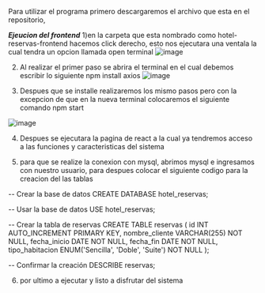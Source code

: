 Para utilizar el programa primero descargaremos el archivo que esta en el repositorio,

***Ejeucion del frontend***
1)en la carpeta que esta nombrado como hotel-reservas-frontend hacemos click derecho, esto nos ejecutara una ventala la cual tendra un opcion llamada open terminal
![image](https://github.com/user-attachments/assets/70f87415-ea32-4f77-837a-aa6cff2b47df)

2) Al realizar el primer paso se abrira el terminal en el cual debemos escribir lo siguiente npm install axios
![image](https://github.com/user-attachments/assets/2116a99b-27b9-45c5-abae-8075264be147)

3) Despues que se installe realizaremos los mismo pasos pero con la excepcion de que en la nueva terminal colocaremos el siguiente comando npm start

![image](https://github.com/user-attachments/assets/c96ff6f1-1348-4c6a-a061-ef0d79c406b4)

4) Despues se ejecutara la pagina de react a la cual ya tendremos acceso a las funciones y caracteristicas del sistema

5) para que se realize la conexion con mysql, abrimos mysql e ingresamos con nuestro usuario, para despues colocar el siguiente codigo para la creacion del las tablas

-- Crear la base de datos
CREATE DATABASE hotel_reservas;

-- Usar la base de datos
USE hotel_reservas;

-- Crear la tabla de reservas
CREATE TABLE reservas (
    id INT AUTO_INCREMENT PRIMARY KEY,
    nombre_cliente VARCHAR(255) NOT NULL,
    fecha_inicio DATE NOT NULL,
    fecha_fin DATE NOT NULL,
    tipo_habitacion ENUM('Sencilla', 'Doble', 'Suite') NOT NULL
);

-- Confirmar la creación
DESCRIBE reservas;

6) por ultimo a ejecutar y listo a disfrutar del sistema
   
